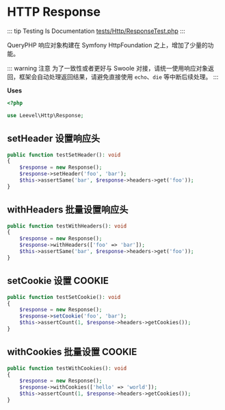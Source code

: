 # HTTP Response

::: tip Testing Is Documentation
[tests/Http/ResponseTest.php](https://github.com/hunzhiwange/framework/blob/master/tests/Http/ResponseTest.php)
:::
    
QueryPHP 响应对象构建在 Symfony HttpFoundation 之上，增加了少量的功能。

::: warning 注意
为了一致性或者更好与 Swoole 对接，请统一使用响应对象返回，框架会自动处理返回结果，请避免直接使用 `echo`、`die` 等中断后续处理。
:::


**Uses**

``` php
<?php

use Leevel\Http\Response;
```

## setHeader 设置响应头

``` php
public function testSetHeader(): void
{
    $response = new Response();
    $response->setHeader('foo', 'bar');
    $this->assertSame('bar', $response->headers->get('foo'));
}
```
    
## withHeaders 批量设置响应头

``` php
public function testWithHeaders(): void
{
    $response = new Response();
    $response->withHeaders(['foo' => 'bar']);
    $this->assertSame('bar', $response->headers->get('foo'));
}
```
    
## setCookie 设置 COOKIE

``` php
public function testSetCookie(): void
{
    $response = new Response();
    $response->setCookie('foo', 'bar');
    $this->assertCount(1, $response->headers->getCookies());
}
```
    
## withCookies 批量设置 COOKIE

``` php
public function testWithCookies(): void
{
    $response = new Response();
    $response->withCookies(['hello' => 'world']);
    $this->assertCount(1, $response->headers->getCookies());
}
```